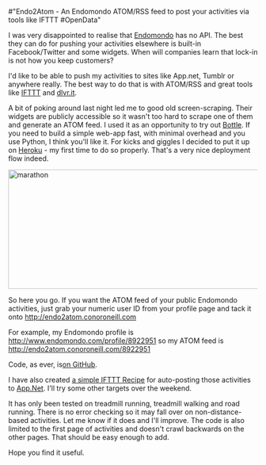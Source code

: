 #"Endo2Atom - An Endomondo ATOM/RSS feed to post your activities via tools like IFTTT #OpenData"

I was very disappointed to realise that <a href="http://www.endomondo.com/">Endomondo</a> has no API. The best they can do for pushing your activities elsewhere is built-in Facebook/Twitter and some widgets. When will companies learn that lock-in is not how you keep customers?

I'd like to be able to push my activities to sites like App.net, Tumblr or anywhere really. The best way to do that is with ATOM/RSS and great tools like <a href="http://ifttt.com">IFTTT</a> and <a href="http://dlvr.it">dlvr.it</a>.

A bit of poking around last night led me to good old screen-scraping. Their widgets are publicly accessible so it wasn't too hard to scrape one of them and generate an ATOM feed. I used it as an opportunity to try out <a href="http://bottlepy.org/docs/dev/">Bottle</a>. If you need to build a simple web-app fast, with minimal overhead and you use Python, I think you'll like it. For kicks and giggles I decided to put it up on <a href="https://www.heroku.com/">Heroku</a> - my first time to do so properly. That's a very nice deployment flow indeed.

<a href="http://conoroneill.net/wp-content/uploads/2013/04/marathon.jpg"><img class="aligncenter size-large wp-image-979" alt="marathon" src="http://conoroneill.net/wp-content/uploads/2013/04/marathon-1024x423.jpg" width="584" height="241" /></a>

So here you go. If you want the ATOM feed of your public Endomondo activities, just grab your numeric user ID from your profile page and tack it onto <a href="http://endo2atom.conoroneill.com">http://endo2atom.conoroneill.com</a>

For example, my Endomondo profile is <a href="http://www.endomondo.com/profile/8922951">http://www.endomondo.com/profile/8922951</a> so my ATOM feed is <a href="http://endo2atom.conoroneill.com/8922951">http://endo2atom.conoroneill.com/8922951</a>

Code, as ever, is<a href="https://github.com/conoro/endo2atom">on GitHub</a>.

I have also created <a href="https://ifttt.com/recipes/89309">a simple IFTTT Recipe</a> for auto-posting those activities to <a href="https://alpha.app.net/conor">App.Net</a>. I'll try some other targets over the weekend.

It has only been tested on treadmill running, treadmill walking and road running. There is no error checking so it may fall over on non-distance-based activities. Let me know if it does and I'll improve. The code is also limited to the first page of activities and doesn't crawl backwards on the other pages. That should be easy enough to add.

Hope you find it useful.